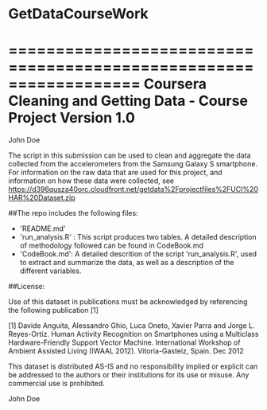 # GetDataCourseWork
==================================================================
Coursera Cleaning and Getting Data - Course Project
Version 1.0
==================================================================
John Doe

The script in this submission can be used to clean and aggregate the data collected from the accelerometers from the Samsung Galaxy S smartphone.
For information on the raw data that are used for this project, and information on how these data were collected, see https://d396qusza40orc.cloudfront.net/getdata%2Fprojectfiles%2FUCI%20HAR%20Dataset.zip 

##The repo includes the following files:


* 'README.md'
* 'run_analysis.R' : This script produces two tables. A detailed description of methodology followed can be found in CodeBook.md
* 'CodeBook.md': A detailed descrition of the script 'run_analysis.R', used to extract and summarize the data, as well as a description of the different variables.


##License:

Use of this dataset in publications must be acknowledged by referencing the following publication [1] 

[1] Davide Anguita, Alessandro Ghio, Luca Oneto, Xavier Parra and Jorge L. Reyes-Ortiz. Human Activity Recognition on Smartphones using a Multiclass Hardware-Friendly Support Vector Machine. International Workshop of Ambient Assisted Living (IWAAL 2012). Vitoria-Gasteiz, Spain. Dec 2012

This dataset is distributed AS-IS and no responsibility implied or explicit can be addressed to the authors or their institutions for its use or misuse. Any commercial use is prohibited.

John Doe